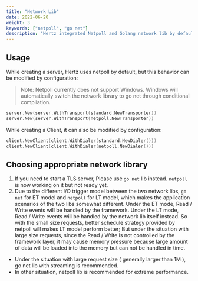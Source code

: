 ```yaml
---
title: "Network Lib"
date: 2022-06-20
weight: 3
keywords: ["netpoll", "go net"]
description: "Hertz integrated Netpoll and Golang network lib by default. Users can choose the appropriate one according to the actual scenarios to meet the best performance."
---
```


## Usage

While creating a server, Hertz uses netpoll by default, but this behavior can be modified by configuration:

> Note: Netpoll currently does not support Windows. Windows will automatically switch the network library to go net through conditional compilation.

```go
server.New(server.WithTransport(standard.NewTransporter))
server.New(server.WithTransport(netpoll.NewTransporter))
```

While creating a Client, it can also be modified by configuration:

```go
client.NewClient(client.WithDialer(standard.NewDialer()))
client.NewClient(client.WithDialer(netpoll.NewDialer()))
```

## Choosing appropriate network library

1. If you need to start a TLS server, Please use `go net` lib instead. `netpoll` is now working on it but not ready yet.
2. Due to the different I/O trigger model between the two network libs, `go net` for ET model and `netpoll` for LT model, which makes the application scenarios of the two libs somewhat different.
   Under the ET mode, Read / Write events will be handled by the framework. Under the LT mode, Read / Write events will be handled by the network lib itself instead.
   So with the small size requests, better schedule strategy provided by netpoll will makes LT model perform better; But under the situation with large size requests, since the Read / Write is not controlled by the framework layer, it may cause memory pressure because large amount of data will be loaded into the memory but can not be handled in time.

- Under the situation with large request size ( generally larger than 1M ), go net lib with streaming is recommended.
- In other situation, netpoll lib is recommended for extreme performance.

